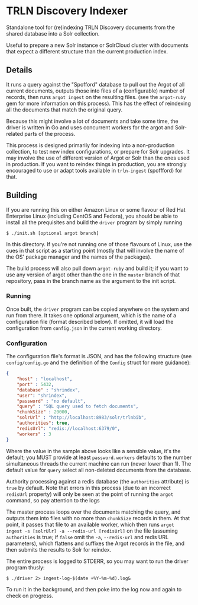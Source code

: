 # TRLN Discovery Indexer

Standalone tool for (re)indexing TRLN Discovery documents from the shared
database into a Solr collection.

Useful to prepare a new Solr instance or SolrCloud cluster with documents that
expect a different structure than the current production index.

## Details

It runs a query against the "Spofford" database to pull out the Argot of all
current documents, outputs those into files of a (configurable) number of
records, then runs `argot ingest` on the resulting files. (see the `argot-ruby`
gem for more information on this process). This has the effect of reindexing
all the documents that match the original query.

Because this might involve a lot of documents and take some time, the driver is
written in Go and uses concurrent workers for the argot and Solr-related parts
of the process.

This process is designed primarily for indexing into a non-production
collection, to test new index configurations, or prepare for Solr upgrades.  It
may involve the use of different version of Argot or Solr than the ones used in
production.  If you want to reindex things in production, you are strongly encouraged to use or adapt tools available in `trln-ingest` (spoffford) for that.

## Building

If you are running this on either Amazon Linux or some flavour of Red Hat Enterprise Linux (including CentOS and Fedora), you should be able to install all the prequisites and build the `driver` program by simply running

    $ ./init.sh [optional argot branch]

In this directory.  If you're not running one of those flavours of Linux, use
the cues in that script as a starting point (mostly that will involve the name
of the OS' package manager and the names of the packages).

The build process will also pull down `argot-ruby` and build it; if you want to
use any version of argot other than the one in the `master` branch of that
repository, pass in the branch name as the argument to the init script.

### Running

Once built, the `driver` program can be copied anywhere on the system and run
from there.  It takes one optional argument, which is the name of a
configuration file (format described below).  If omitted, it will load the
configuration from `config.json` in the current working directory.

### Configuration

The configuration file's format is JSON, and has the following structure (see `config/config.go` and the definition of the `Config` struct for more guidance):

```json
{
    "host" : "localhost",
    "port" : 5432,
    "database" : "shrindex",
    "user": "shrindex",
    "password" : "no default",
    "query" : "SQL query used to fetch documents",
    "chunkSize" : 20000,
    "solrUrl" : "http://localhost:8983/solr/trlnbib",
    "authorities": true,
    "redisUrl": "redis://localhost:6379/0",
    "workers" : 3
}
```

Where the value in the sample above looks like a sensible value, it's the
default; you MUST provide at least `password`.  `workers` defaults to the
number simultaneous threads the current machine can run (never lower than 1).
The default value for `query` select all non-deleted documents from the
database.

Authority processing against a redis database (the `authorities` attribute)
is `true` by default. Note that errors in this process (due to an incorrect
`redisUrl` property) will only be seen at the point of running the `argot`
command, so pay attention to the logs

The master process loops over the documents matching the query, and outputs
them into files with no more than `chunkSize` records in them.  At  that point,
it passes that file to an available worker, which then runs `argot ingest -s
[solrUlr] -a --redis-url [redisUrl]` on the file (assuming `authorities` is
true; if `false` omit the `-a`, `--redis-url` and redis URL parameters), which
flattens and suffixes the Argot records in the file, and then submits the
results to Solr for reindex.

The entire process is logged to STDERR, so you may want to run the driver program thusly:

    $ ./driver 2> ingest-log-$(date +%Y-%m-%d).log&

To run it in the background, and then poke into the log now and again to check
on progress.
